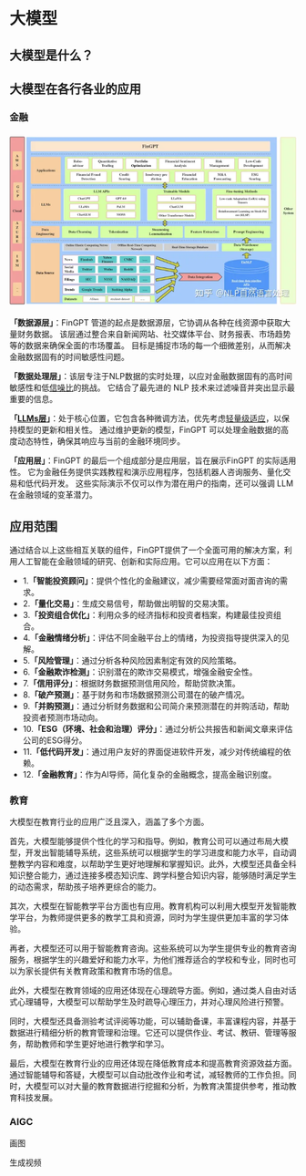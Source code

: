 # 大模型

## 大模型是什么？

## 大模型在各行各业的应用

### 金融

### ![](/assets/llm-intro-app-finllm1.png)

**「数据源层」**：FinGPT 管道的起点是数据源层，它协调从各种在线资源中获取大量财务数据。 该层通过整合来自新闻网站、社交媒体平台、财务报表、市场趋势等的数据来确保全面的市场覆盖。 目标是捕捉市场的每一个细微差别，从而解决金融数据固有的时间敏感性问题。

**「数据处理层」**：该层专注于NLP数据的实时处理，以应对金融数据固有的高时间敏感性和低[信噪比](https://www.zhihu.com/search?q=信噪比&search_source=Entity&hybrid_search_source=Entity&hybrid_search_extra={"sourceType"%3A"answer"%2C"sourceId"%3A3080830761})的挑战。 它结合了最先进的 NLP 技术来过滤噪音并突出显示最重要的信息。

**「**[**LLMs层**](https://www.zhihu.com/search?q=LLMs层&search_source=Entity&hybrid_search_source=Entity&hybrid_search_extra={"sourceType"%3A"answer"%2C"sourceId"%3A3080830761})**」**：处于核心位置，它包含各种微调方法，优先考虑[轻量级适应](https://www.zhihu.com/search?q=轻量级适应&search_source=Entity&hybrid_search_source=Entity&hybrid_search_extra={"sourceType"%3A"answer"%2C"sourceId"%3A3080830761})，以保持模型的更新和相关性。 通过维护更新的模型，FinGPT 可以处理金融数据的高度动态特性，确保其响应与当前的金融环境同步。

**「应用层」**：FinGPT 的最后一个组成部分是应用层，旨在展示FinGPT 的实际适用性。 它为金融任务提供实践教程和演示应用程序，包括机器人咨询服务、量化交易和低代码开发。 这些实际演示不仅可以作为潜在用户的指南，还可以强调 LLM 在金融领域的变革潜力。

## **应用范围**

通过结合以上这些相互关联的组件，FinGPT提供了一个全面可用的解决方案，利用人工智能在金融领域的研究、创新和实际应用。它可以应用在以下方面：

* 1.**「智能投资顾问」**：提供个性化的金融建议，减少需要经常面对面咨询的需求。
* 2.**「量化交易」**：生成交易信号，帮助做出明智的交易决策。
* 3.**「投资组合优化」**：利用众多的经济指标和投资者档案，构建最佳投资组合。
* 4.**「金融情绪分析」**：评估不同金融平台上的情绪，为投资指导提供深入的见解。
* 5.**「风险管理」**：通过分析各种风险因素制定有效的风险策略。
* 6.**「金融欺诈检测」**：识别潜在的欺诈交易模式，增强金融安全性。
* 7.**「信用评分」**：根据财务数据预测信用风险，帮助贷款决策。
* 8.**「破产预测」**：基于财务和市场数据预测公司潜在的破产情况。
* 9.**「并购预测」**：通过分析财务数据和公司简介来预测潜在的并购活动，帮助投资者预测市场动向。
* 10.**「ESG（环境、社会和治理）评分」**：通过分析公共报告和新闻文章来评估公司的ESG得分。
* 11.**「低代码开发」**：通过用户友好的界面促进软件开发，减少对传统编程的依赖。
* 12.**「金融教育」**：作为AI导师，简化复杂的金融概念，提高金融识别度。



### 教育

大模型在教育行业的应用广泛且深入，涵盖了多个方面。

首先，大模型能够提供个性化的学习和指导。例如，教育公司可以通过布局大模型，开发出智能辅导系统，这些系统可以根据学生的学习进度和能力水平，自动调整教学内容和难度，以帮助学生更好地理解和掌握知识。此外，大模型还具备全科知识整合能力，通过连接多模态知识库、跨学科整合知识内容，能够随时满足学生的动态需求，帮助孩子培养更综合的能力。

其次，大模型在智能教学平台方面也有应用。教育机构可以利用大模型开发智能教学平台，为教师提供更多的教学工具和资源，同时为学生提供更加丰富的学习体验。

再者，大模型还可以用于智能教育咨询。这些系统可以为学生提供专业的教育咨询服务，根据学生的兴趣爱好和能力水平，为他们推荐适合的学校和专业，同时也可以为家长提供有关教育政策和教育市场的信息。

此外，大模型在教育领域的应用还体现在心理疏导方面。例如，通过类人自由对话式心理辅导，大模型可以帮助学生及时疏导心理压力，并对心理风险进行预警。

同时，大模型还具备测验考试评阅等功能，可以辅助备课，丰富课程内容，并基于数据进行精细分析的教育管理和治理。它还可以提供作业、考试、教研、管理等服务，帮助教师和学生更好地进行教学和学习。

最后，大模型在教育行业的应用还体现在降低教育成本和提高教育资源效益方面。通过智能辅导和答疑，大模型可以自动批改作业和考试，减轻教师的工作负担。同时，大模型可以对大量的教育数据进行挖掘和分析，为教育决策提供参考，推动教育科技发展。



### AIGC

画图

生成视频







